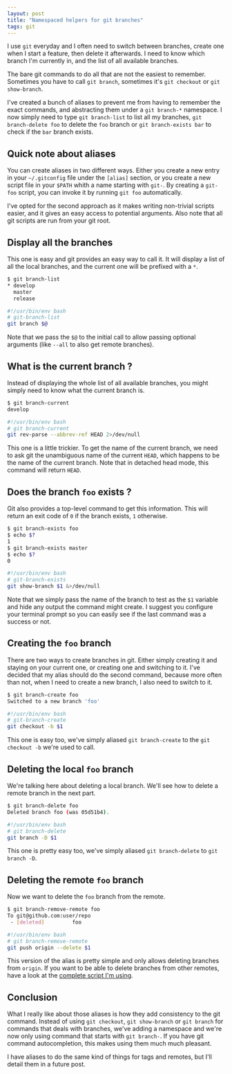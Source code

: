 ```yaml
---
layout: post
title: "Namespaced helpers for git branches"
tags: git
---
```


I use `git` everyday and I often need to switch between branches, create one
when I start a feature, then delete it afterwards. I need to know which branch
I'm currently in, and the list of all available branches.

The bare git commands to do all that are not the easiest to remember.
Sometimes you have to call `git branch`, sometimes it's `git checkout` or `git
show-branch`.

I've created a bunch of aliases to prevent me from having to remember the exact
commands, and abstracting them under a `git branch-*` namespace. I now simply
need to type `git branch-list` to list all my branches, `git branch-delete foo`
to delete the `foo` branch or `git branch-exists bar` to check if the `bar`
branch exists.

## Quick note about aliases

You can create aliases in two different ways. Either you create a new entry in
your `~/.gitconfig` file under the `[alias]` section, or you create a new
script file in your `$PATH` whith a name starting with `git-`. By creating
a `git-foo` script, you can invoke it by running `git foo` automatically. 

I've opted for the second approach as it makes writing non-trivial scripts
easier, and it gives an easy access to potential arguments. Also note
that all git scripts are run from your git root.

## Display all the branches

This one is easy and git provides an easy way to call it. It will display
a list of all the local branches, and the current one will be prefixed with
a `*`.

```sh
$ git branch-list
* develop
  master
  release
```

```sh
#!/usr/bin/env bash
# git-branch-list
git branch $@
```

Note that we pass the `$@` to the initial call to allow passing optional
arguments (like `--all` to also get remote branches).

## What is the current branch ?

Instead of displaying the whole list of all available branches, you might
simply need to know what the current branch is.

```sh
$ git branch-current
develop
```

```sh
#!/usr/bin/env bash
# git branch-current
git rev-parse --abbrev-ref HEAD 2>/dev/null
```

This one is a little trickier. To get the name of the current branch, we need
to ask git the unambiguous name of the current `HEAD`, which happens to be the
name of the current branch. Note that in detached head mode, this command will
return `HEAD`.

## Does the branch `foo` exists ?

Git also provides a top-level command to get this information. This will return
an exit code of `0` if the branch exists, `1` otherwise.

```sh
$ git branch-exists foo
$ echo $?
1
$ git branch-exists master
$ echo $?
0
```

```sh
#!/usr/bin/env bash
# git-branch-exists
git show-branch $1 &>/dev/null
```

Note that we simply pass the name of the branch to test as the `$1` variable
and hide any output the command might create. I suggest you configure your
terminal prompt so you can easily see if the last command was a success or not.

## Creating the `foo` branch

There are two ways to create branches in git. Either simply creating it and
staying on your current one, or creating one and switching to it. I've
decided that my alias should do the second command, because more often than
not, when I need to create a new branch, I also need to switch to it.

```sh
$ git branch-create foo
Switched to a new branch 'foo'
```

```sh
#!/usr/bin/env bash
# git-branch-create
git checkout -b $1
```

This one is easy too, we've simply aliased `git branch-create` to the `git
checkout -b` we're used to call.

## Deleting the local `foo` branch

We're talking here about deleting a local branch. We'll see how to delete
a remote branch in the next part.

```sh
$ git branch-delete foo
Deleted branch foo (was 05d51b4).
```

```sh
#!/usr/bin/env bash
# git branch-delete
git branch -D $1
```

This one is pretty easy too, we've simply aliased `git branch-delete` to `git
branch -D`. 

## Deleting the remote `foo` branch

Now we want to delete the `foo` branch from the remote. 

```sh
$ git branch-remove-remote foo
To git@github.com:user/repo
 - [deleted]         foo
```

```sh
#!/usr/bin/env bash
# git branch-remove-remote
git push origin --delete $1
```

This version of the alias is pretty simple and only allows deleting branches
from `origin`. If you want to be able to delete branches from other remotes,
have a look at the [complete script I'm using][1].

## Conclusion

What I really like about those aliases is how they add consistency to the git
command. Instead of using `git checkout`, `git show-branch` or `git branch` for
commands that deals with branches, we've adding a namespace and we're now only
using command that starts with `git branch-`. If you have git command
autocompletion, this makes using them much much pleasant.

I have aliases to do the same kind of things for tags and remotes, but I'll
detail them in a future post.


[1]: https://github.com/pixelastic/oroshi/blob/master/scripts/bin/git-branch-remove-remote
